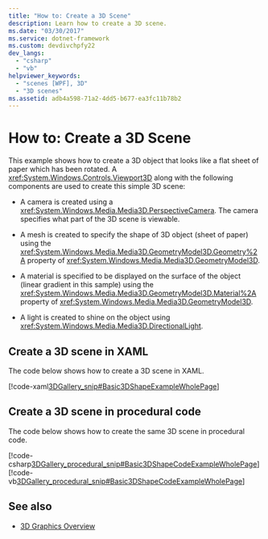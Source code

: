 ```yaml
---
title: "How to: Create a 3D Scene"
description: Learn how to create a 3D scene.
ms.date: "03/30/2017"
ms.service: dotnet-framework
ms.custom: devdivchpfy22
dev_langs: 
  - "csharp"
  - "vb"
helpviewer_keywords: 
  - "scenes [WPF], 3D"
  - "3D scenes"
ms.assetid: adb4a598-71a2-4dd5-b677-ea3fc11b78b2
---
```

# How to: Create a 3D Scene

This example shows how to create a 3D object that looks like a flat sheet of paper which has been rotated. A <xref:System.Windows.Controls.Viewport3D> along with the following components are used to create this simple 3D scene:  
  
- A camera is created using a <xref:System.Windows.Media.Media3D.PerspectiveCamera>. The camera specifies what part of the 3D scene is viewable.  
  
- A mesh is created to specify the shape of 3D object (sheet of paper) using the <xref:System.Windows.Media.Media3D.GeometryModel3D.Geometry%2A> property of <xref:System.Windows.Media.Media3D.GeometryModel3D>.  
  
- A material is specified to be displayed on the surface of the object (linear gradient in this sample) using the <xref:System.Windows.Media.Media3D.GeometryModel3D.Material%2A> property of <xref:System.Windows.Media.Media3D.GeometryModel3D>.  
  
- A light is created to shine on the object using <xref:System.Windows.Media.Media3D.DirectionalLight>.  
  
## Create a 3D scene in XAML

The code below shows how to create a 3D scene in XAML.  
  
[!code-xaml[3DGallery_snip#Basic3DShapeExampleWholePage](~/samples/snippets/csharp/VS_Snippets_Wpf/3DGallery_snip/CS/Basic3DShapeExample.xaml#basic3dshapeexamplewholepage)]  
  
## Create a 3D scene in procedural code

The code below shows how to create the same 3D scene in procedural code.  
  
[!code-csharp[3DGallery_procedural_snip#Basic3DShapeCodeExampleWholePage](~/samples/snippets/csharp/VS_Snippets_Wpf/3DGallery_procedural_snip/CSharp/Basic3DShapeExample.cs#basic3dshapecodeexamplewholepage)]
[!code-vb[3DGallery_procedural_snip#Basic3DShapeCodeExampleWholePage](~/samples/snippets/visualbasic/VS_Snippets_Wpf/3DGallery_procedural_snip/visualbasic/basic3dshapeexample.vb#basic3dshapecodeexamplewholepage)]  
  
## See also

- [3D Graphics Overview](3-d-graphics-overview.md)
